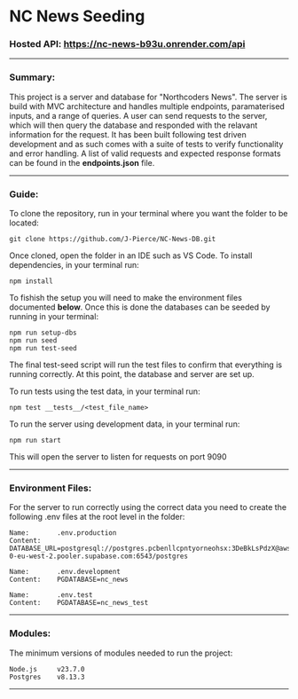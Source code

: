 # NC News Seeding

### Hosted API: https://nc-news-b93u.onrender.com/api

---

### Summary:

This project is a server and database for "Northcoders News". The server is build with MVC architecture and handles multiple endpoints, paramaterised inputs, and a range of queries. A user can send requests to the server, which will then query the database and responded with the relavant information for the request. It has been built following test driven development and as such comes with a suite of tests to verify functionality and error handling. A list of valid requests and expected response formats can be found in the **endpoints.json** file.

---

### Guide:

To clone the repository, run in your terminal where you want the folder to be located:

    git clone https://github.com/J-Pierce/NC-News-DB.git

Once cloned, open the folder in an IDE such as VS Code. To install dependencies, in your terminal run:

    npm install

To fishish the setup you will need to make the environment files documented **below**. Once this is done the databases can be seeded by running in your terminal:

    npm run setup-dbs
    npm run seed
    npm run test-seed

The final test-seed script will run the test files to confirm that everything is running correctly. At this point, the database and server are set up.

To run tests using the test data, in your terminal run:

    npm test __tests__/<test_file_name>

To run the server using development data, in your terminal run:

    npm run start

This will open the server to listen for requests on port 9090

---

### Environment Files:

For the server to run correctly using the correct data you need to create the following .env files at the root level in the folder:

    Name:       .env.production
    Content:    DATABASE_URL=postgresql://postgres.pcbenllcpntyorneohsx:3DeBkLsPdzX@aws-0-eu-west-2.pooler.supabase.com:6543/postgres

    Name:       .env.development
    Content:    PGDATABASE=nc_news

    Name:       .env.test
    Content:    PGDATABASE=nc_news_test

---

### Modules:

The minimum versions of modules needed to run the project:

    Node.js     v23.7.0
    Postgres    v8.13.3

---
